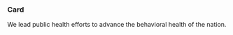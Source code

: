 <div class="card-container"><a>
<div class="card"  a href="entire card as a link URL goes here">
      <h3 class="card-title">Card</h3>
      <p class="card-body">We lead public health efforts to advance the behavioral health of the nation.</p></a>
  </div>
</div>
